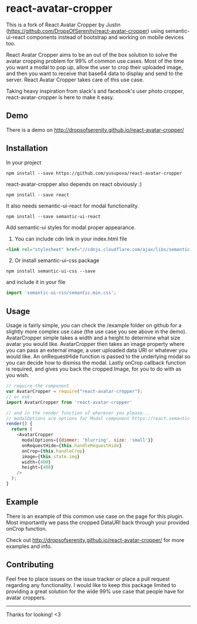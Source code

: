 # react-avatar-cropper

This is a fork of React Avatar Cropper by Justin
(https://github.com/DropsOfSerenity/react-avatar-cropper) using
semantic-ui-react components instead of bootstrap and working on mobile devices
too.

React Avatar Cropper aims to be an out of the box solution to solve the avatar cropping problem for 99% of common use cases. Most of the time you want a modal to pop up, allow the user to crop their uploaded image, and then you want to receive that base64 data to display and send to the server. React Avatar Cropper takes care of this use case.

Taking heavy inspiration from slack's and facebook's user photo cropper, react-avatar-cropper is here to make it easy.


## Demo

There is a demo on http://dropsofserenity.github.io/react-avatar-cropper/

## Installation

In your project

```shell
npm install --save https://github.com/yusupova/react-avatar-cropper
```
react-avatar-cropper also depends on react obviously :)

```shell
npm install --save react
```

It also needs semantic-ui-react for modal functionality.

```shell
npm install --save semantic-ui-react
```

Add semantic-ui styles for modal proper appearance.

1. You can include cdn link in your index.html file

  ```html
  <link rel="stylesheet" href="//cdnjs.cloudflare.com/ajax/libs/semantic-ui/2.2.2/semantic.min.css"></link>
  ```

2. Or install semantic-ui-css package

  ```shell
  npm install semantic-ui-css --save
  ```
  and include it in your file

  ```js
  import 'semantic-ui-css/semantic.min.css';
  ```

## Usage

Usage is fairly simple, you can check the /example folder on github for a slightly more complex use case (the use case you see above in the demo). AvatarCropper simple takes a width and a height to determine what size avatar you would like. AvatarCropper then takes an image property where you can pass an external image, a user uploaded data URI or whatever you would like. An onRequestHide function is passed to the underlying modal so you can decide how to dismiss the modal. Lastly onCrop callback function is required, and gives you back the cropped Image, for you to do with as you wish.

```js
// require the component
var AvatarCropper = require("react-avatar-cropper");
// or es6:
import AvatarCropper from 'react-avatar-cropper'

// and in the render function of wherever you please...
// modalOptions are options for Modal component https://react.semantic-ui.com/modules/modal
render() {
  return (
    <AvatarCropper
      modalOptions={{dimmer: 'blurring', size: 'small'}}
      onRequestHide={this.handleRequestHide}
      onCrop={this.handleCrop}
      image={this.state.img}
      width={400}
      height={400}
    />
  );
}
```

## Example

There is an example of this common use case on the page for this plugin.
Most importantly we pass the cropped DataURI back through your provided
onCrop function.

Check out http://dropsofserenity.github.io/react-avatar-cropper/ for more examples and info.

## Contributing

Feel free to place issues on the issue tracker or place a pull request
regarding any functionality. I would like to keep this package limited
to providing a great solution for the wide 99% use case that people have
for avatar croppers.

-----------------------

Thanks for looking! <3
